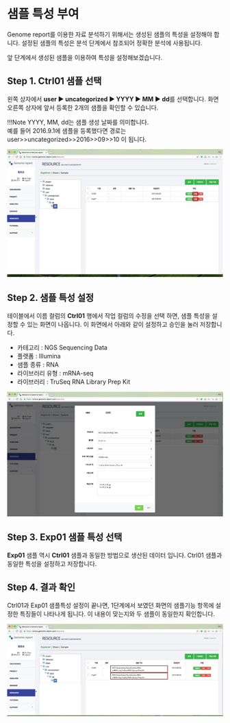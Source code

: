 # 샘플 특성 부여

Genome report를 이용한 자료 분석하기 위해서는 생성된 샘플의 특성을 설정해야 합니다.
설정된 샘플의 특성은 분석 단계에서 참조되어 정확한 분석에 사용됩니다.

앞 단계에서 생성된 샘플을 이용하여 특성을 설정해보겠습니다.


## Step 1. Ctrl01 샘플 선택

왼쪽 상자에서 **user &#9654; uncategorized &#9654; YYYY &#9654; MM &#9654; dd**를 선택합니다.
화면 오른쪽 상자에 앞서 등록한 2개의 샘플을 확인할 수 있습니다.

!!!Note
    YYYY, MM, dd는 샘플 생성 날짜를 의미합니다.<br>예를 들어 2016.9.1에 샘플을 등록했다면 경로는 user>>uncategorized>>2016>>09>>10 이 됩니다.


![화면](https://github.com/genomereport/gimanual/raw/master/docs/images/sample_feature_screen1.jpg)

## Step 2. 샘플 특성 설정

테이블에서 이름 컬럼의 **Ctrl01** 행에서 작업 컬럼의 <kbd>수정</kbd>을 선택 하면, 샘플 특성을 설정할 수 있는 화면이 나옵니다.
이 화면에서 아래와 같이 설정하고 <kbd>승인</kbd>을 눌러 저장합니다.

* 카테고리 : NGS Sequencing Data
* 플랫폼 : Illumina
* 샘플 종류 : RNA
* 라이브러리 유형 : mRNA-seq
* 라이브러리 : TruSeq RNA Library Prep Kit

![화면](https://github.com/genomereport/gimanual/raw/master/docs/images/sample_feature_screen2.jpg)


## Step 3. Exp01 샘플 특성 선택

**Exp01** 샘플 역시 **Ctrl01** 샘플과 동일한 방법으로 생산된 데이터 입니다. Ctrl01 샘플과 동일한 특성을 설정하고 저장합니다.


## Step 4. 결과 확인

Ctrl01과 Exp01 샘플특성 설정이 끝나면, 1단계에서 보였던 화면의 샘플기능 항목에 설정한 특징들이 나타나게 됩니다.
이 내용이 맞는지와 두 샘플이 동일한지 확인합니다.

 ![화면](https://github.com/genomereport/gimanual/raw/master/docs/images/sample_feature_screen3.jpg)



